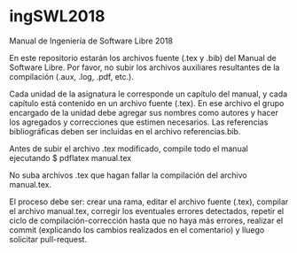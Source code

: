 # ingSWL2018
Manual de Ingeniería de Software Libre 2018

En este repositorio estarán los archivos fuente (.tex y .bib) del Manual de Software Libre. Por favor, no subir los archivos auxiliares resultantes de la compilación (.aux, .log, .pdf, etc.). 

Cada unidad de la asignatura le corresponde un capítulo del manual, y cada capítulo está contenido en un archivo fuente (.tex). En ese archivo el grupo encargado de la unidad debe agregar sus nombres como autores y hacer los agregados y correcciones que estimen necesarios. Las referencias bibliográficas deben ser incluidas en el archivo referencias.bib.

Antes de subir el archivo .tex modificado, compile todo el manual ejecutando $ pdflatex manual.tex

No suba archivos .tex que hagan fallar la compilación del archivo manual.tex. 

El proceso debe ser: crear una rama, editar el archivo fuente (.tex), compilar el archivo manual.tex, corregir los eventuales errores detectados, repetir el ciclo de compilación-corrección hasta que no haya más errores, realizar el commit (explicando los cambios realizados en el comentario) y lluego solicitar pull-request.

